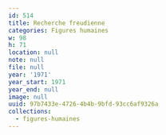 ```yaml
---
id: 514
title: Recherche freudienne
categories: Figures humaines
w: 98
h: 71
location: null
note: null
file: null
year: '1971'
year_start: 1971
year_end: null
image: null
uuid: 97b7433e-4726-4b4b-9bfd-93cc6af9326a
collections:
  - figures-humaines
---
```



